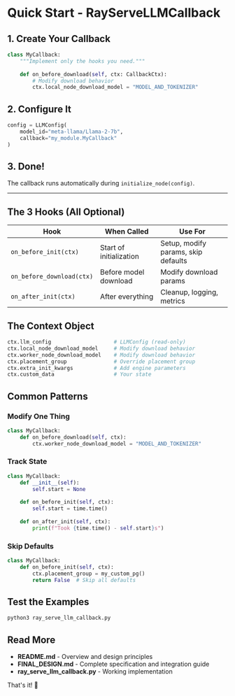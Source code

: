 # Quick Start - RayServeLLMCallback

## 1. Create Your Callback

```python
class MyCallback:
    """Implement only the hooks you need."""
    
    def on_before_download(self, ctx: CallbackCtx):
        # Modify download behavior
        ctx.local_node_download_model = "MODEL_AND_TOKENIZER"
```

## 2. Configure It

```python
config = LLMConfig(
    model_id="meta-llama/Llama-2-7b",
    callback="my_module.MyCallback"
)
```

## 3. Done!

The callback runs automatically during `initialize_node(config)`.

---

## The 3 Hooks (All Optional)

| Hook | When Called | Use For |
|------|-------------|---------|
| `on_before_init(ctx)` | Start of initialization | Setup, modify params, skip defaults |
| `on_before_download(ctx)` | Before model download | Modify download params |
| `on_after_init(ctx)` | After everything | Cleanup, logging, metrics |

## The Context Object

```python
ctx.llm_config                    # LLMConfig (read-only)
ctx.local_node_download_model     # Modify download behavior
ctx.worker_node_download_model    # Modify download behavior
ctx.placement_group               # Override placement group
ctx.extra_init_kwargs             # Add engine parameters
ctx.custom_data                   # Your state
```

## Common Patterns

### Modify One Thing
```python
class MyCallback:
    def on_before_download(self, ctx):
        ctx.worker_node_download_model = "MODEL_AND_TOKENIZER"
```

### Track State
```python
class MyCallback:
    def __init__(self):
        self.start = None
    
    def on_before_init(self, ctx):
        self.start = time.time()
    
    def on_after_init(self, ctx):
        print(f"Took {time.time() - self.start}s")
```

### Skip Defaults
```python
class MyCallback:
    def on_before_init(self, ctx):
        ctx.placement_group = my_custom_pg()
        return False  # Skip all defaults
```

## Test the Examples

```bash
python3 ray_serve_llm_callback.py
```

## Read More

- **README.md** - Overview and design principles
- **FINAL_DESIGN.md** - Complete specification and integration guide
- **ray_serve_llm_callback.py** - Working implementation

That's it! 🚀
